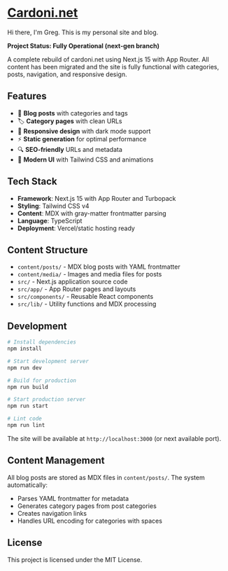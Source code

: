 # [Cardoni.net](http://cardoni.net)

Hi there, I'm Greg. This is my personal site and blog.

**Project Status: Fully Operational (next-gen branch)**

A complete rebuild of cardoni.net using Next.js 15 with App Router. All content has been migrated and the site is fully functional with categories, posts, navigation, and responsive design.

## Features

- 📝 **Blog posts** with categories and tags
- 🏷️ **Category pages** with clean URLs 
- 📱 **Responsive design** with dark mode support
- ⚡ **Static generation** for optimal performance
- 🔍 **SEO-friendly** URLs and metadata
- 🎨 **Modern UI** with Tailwind CSS and animations

## Tech Stack

- **Framework**: Next.js 15 with App Router and Turbopack
- **Styling**: Tailwind CSS v4
- **Content**: MDX with gray-matter frontmatter parsing
- **Language**: TypeScript
- **Deployment**: Vercel/static hosting ready

## Content Structure

- `content/posts/` - MDX blog posts with YAML frontmatter
- `content/media/` - Images and media files for posts
- `src/` - Next.js application source code
- `src/app/` - App Router pages and layouts
- `src/components/` - Reusable React components
- `src/lib/` - Utility functions and MDX processing

## Development

```bash
# Install dependencies
npm install

# Start development server
npm run dev

# Build for production
npm run build

# Start production server
npm run start

# Lint code
npm run lint
```

The site will be available at `http://localhost:3000` (or next available port).

## Content Management

All blog posts are stored as MDX files in `content/posts/`. The system automatically:
- Parses YAML frontmatter for metadata
- Generates category pages from post categories
- Creates navigation links
- Handles URL encoding for categories with spaces

## License

This project is licensed under the MIT License.